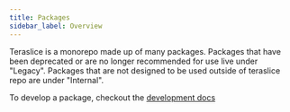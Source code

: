 ```yaml
---
title: Packages
sidebar_label: Overview
---
```


Teraslice is a monorepo made up of many packages. Packages that have been deprecated or are no longer recommended for use live under "Legacy". Packages that are not designed to be used outside of teraslice repo are under "Internal".

To develop a package, checkout the [development docs](./development/overview.md)
